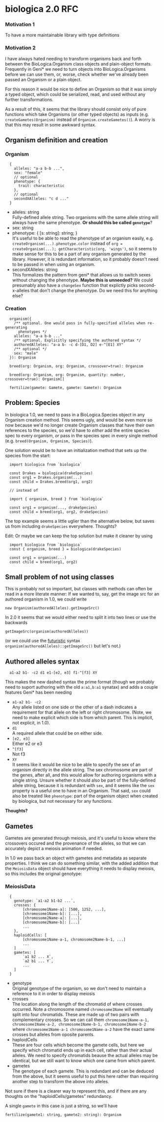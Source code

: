 # biologica 2.0 RFC

### Motivation 1

To have a more maintainable library with type definitions

### Motivation 2

I have always hated needing to transform organisms back and forth between the
BioLogica.Organism class objects and plain-object formats. Frequently in Geni*
we need to turn objects into BioLogica.Organisms before we can use them, or,
worse, check whether we've already been passed an Organism or a plain object.

For this reason it would be nice to define an Organism so that it was simply a
typed object, which could be serialized, read, and used without any further
transformations.

As a result of this, it seems that the library should consist only of pure
functions which take Organisms (or other typed objects) as inputs (e.g.
`createGametes(Organism)` instead of `Organism.createGametes()`). A worry is that
this may result in some awkward syntax.

## Organism definition and creation

### Organism
```
  {
    alleles: "a-a b-b ...",
    sex: "female"
    // optional
    phenotype: {
      trait: characteristic
    },
    // optional
    secondXAlleles: "c d ..."
  }
```

* alleles: string  
   Fully-defined allele string. Two organisms with the same allele string will always
   have the same phenotype. **Or should this be called `genotype`**?
* sex: string  
* phenotype: { [s: string]: string; }  
   It's useful to be able to read the phenotype of an organism easily, e.g.
   `createOrganism(...).phenotype.color` instead of
   `org = createOrganism(...); getCharacteristic(org, 'wings')`, so it seems to make
   sense for this to be a part of any organism generated by the library. However, it
   is redundant information, so it probably doesn't need to be passed in when using
   an organism.
* secondXAlleles: string  
   This formalizes the pattern from geni* that allows us to switch sexes without changing the
   phenotype. **Maybe this is unneeded?** We could presumably also have a `changeSex` function
   that explictly picks second-x-alleles that don't change the phenotype. Do we need this for
   anything else?

### Creation
```
  organism({
    /** optional. One would pass in fully-specified alleles when re-generating
      phenotypes */
    alleles: "a-a b-b ..."
    /** optional. Explicitly specifying the authored syntax */
    authoredAlleles: "a-a b- -c d-[D1, D2] e-^[E1] XY"
    /** optional */
    sex: "male"
  }): Organism

  breed(org: Organism, org: Organism, crossover=true): Organism

  breed(org: Organism, org: Organism, quantity: number, crossover=true): Organism[]

  fertilize(gamete: Gamete, gamete: Gamete): Organism
```

## Problem: Species

In biologica 1.0, we need to pass in a BioLogica.Species object in any Organism creation
method. This seems ugly, and would be even more so now because we'd no longer create
Organism classes that have their own references to the species, so we'd have to *either*
add the entire species spec to every organism, *or* pass in the species spec in every
single method (e.g. `breed(Organism, Organism, Species)`).

One solution would be to have an initialization method that sets up the species from the start:

```
  import biologica from `biologica`

  const Drakes = biologica(drakeSpecies)
  const org1 = Drakes.organism(...)
  const child = Drakes.breed(org1, org2)

  // instead of

  import { organism, breed } from `biologica`

  const org1 = organism(..., drakeSpecies)
  const child = breed(org1, org2, drakeSpecies)
```
The top example seems a little uglier than the alternative below, but saves us from
including `drakeSpecies` everywhere. Thoughts?

Edit: Or maybe we can keep the top solution but make it cleaner by using

```
  import biologica from `biologica`
  const { organism, breed } = biologica(drakeSpecies)

  const org1 = organism(...)
  const child = breed(org1, org2)
```

## Small problem of not using classes

This is probably not so important, but classes with methods can often be read in a
more literate manner: If we wanted to, say, get the image src for an authored organism
in 1.0, we could write

`new Organism(authoredAlleles).getImageSrc()`

In 2.0 it seems that we would either need to split it into two lines or use the backwards

`getImageSrc(organism(authoredAlleles))`

(or we could use the [futuristic](https://github.com/jussi-kalliokoski/trine/blob/5b735cbfb6b28ae94bac0446d9ecd5ce51fb149b/README.md) syntax `organism(authoredAlleles)::getImageSrc()` but
let's not.)

## Authored alleles syntax

```
  a1-a2 b1- -c2 d1 e1-[e2, e3] f1-^[f3] XY
```

This makes the new dashed syntax the prime format (though we probably need to suport authoring
with the old `a:a1,b:a1` synatax) and adds a couple features Geni* has been needing

 * `a1-a2 b1- -c2`  
   Any allele listed on one side or the other of a dash indicates a requirement for that
   allele on the left or right chromosome. (Note, we need to make explicit which side is
  from which parent. This is implicit, not explicit, in 1.0).
* `d1`  
  A required allele that could be on either side.
* `[e2, e3]`  
  Either e2 or e3
* `^[f3]`  
   Not f3
* `XY`  
  It seems like it would be nice to be able to specify the sex of an organism directly in the
  allele string. The sex chromosome are part of the genes, after all, and this would allow for
  authoring organisms with a single string. Unsure whether it should also be part of the
  fully-defined allele string, because it is redundant with `sex`, and it seems like the `sex`
  property is a useful one to have in an Organism. That said, `sex` could also be treated
  like `phenotype`: part of the organism object when created by biologica, but not necessary
  for any functions.

**Thoughts?**

## Gametes

Gametes are generated through meiosis, and it's useful to know where the crossovers occured
and the provenance of the alleles, so that we can accurately depict a meiosis animation if
needed.

In 1.0 we pass back an object with gametes and metadata as separate properties. I think we can do something similar, with the added addition that the `MeiosisData` object should have everything it needs to display meiosis, so this includes the original genotype:

### MeiosisData

```
  {
    genotype: `a1-a2 b1-b2 ...`,
    crosses: {
        [chromosome1Name-a]: [500, 1252, ...],
        [chromosome1Name-b]: [...],
        [chromosome2Name-a]: [...],
        [chromosome2Name-b]: [...]
        ...
    },
    haploidCells: [
        [chromosome1Name-a-1, chromosome2Name-b-1, ...]
        ...
    ]
    gametes: [
        `a1 b2 ... X`,
        `a2 b1 ... Y`,
        ...
    ]
  }
```

* genotype  
  Original genotype of the organism, so we don't need to maintain a reference to it in
  order to display meiosis
* crosses  
  The location along the length of the chromatid of where crosses occurred. Note a chromosome
  named `chromosome1Name` will eventually split into four chromatids. These are made up of
  two pairs with complementary crosses. So we can call them `chromosome1Name-a-1,
  chromosome1Name-a-2, chromosome1Name-b-1, chromosome1Name-b-2` where `chromosome1Name-a-1
  chromosome1Name-a-2` have the exact same crosses but alleles from oposite parents.
* haploidCells  
  These are four cells which become the gamete cells, but here we specify which chromatid
  ends up in each cell, rather than their actual alleles. We need to specify chromatids
  beause the actual alleles may be identical, but we still want to know which one came
  from which parent.
* gametes  
  The genotype of each gamete. This is redundant and can be deduced from the above, but it
  seems useful to put this here rather than requiring another step to transform the above into
  alleles.

Not sure if there is a clearer way to represent this, and if there are any thoughts on the
"haploidCells/gametes" redundancy.

A single `gamete` in this case is just a string, so we'll have

```
fertilize(gamete1: string, gamete2: string): Organism
```
